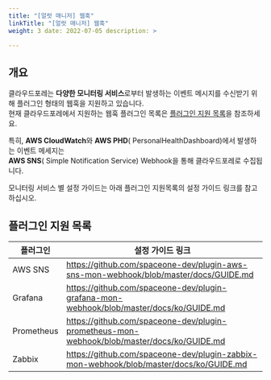 ```yaml
---
title: "[얼럿 매니저] 웹훅"
linkTitle: "[얼럿 매니저] 웹훅"
weight: 3 date: 2022-07-05 description: >

---
```


## 개요

클라우드포레는 **다양한 모니터링 서비스**로부터 발생하는 이벤트 메시지를 수신받기 위해 플러그인 형태의 웹훅을 지원하고 있습니다.  
현재 클라우드포레에서 지원하는 웹훅 플러그인 목록은 [플러그인 지원 목록](/ko/docs/guides/plugins/alert-manager-webhook/#플러그인-지원-목록)을 참조하세요.

특히, **AWS CloudWatch**와 **AWS PHD**( PersonalHealthDashboard)에서 발생하는 이벤트 메세지는   
**AWS SNS**( Simple Notification Service) Webhook을 통해 클라우드포레로 수집됩니다.

모니터링 서비스 별 설정 가이드는 아래 플러그인 지원목록의 설정 가이드 링크를 참고 하십시오.

## 플러그인 지원 목록

| 플러그인 | 설정 가이드 링크 |
| --- | --- |
| AWS SNS | https://github.com/spaceone-dev/plugin-aws-sns-mon-webhook/blob/master/docs/GUIDE.md |
| Grafana | https://github.com/spaceone-dev/plugin-grafana-mon-webhook/blob/master/docs/ko/GUIDE.md |
| Prometheus |https://github.com/spaceone-dev/plugin-prometheus-mon-webhook/blob/master/docs/ko/GUIDE.md|
| Zabbix |https://github.com/spaceone-dev/plugin-zabbix-mon-webhook/blob/master/docs/ko/GUIDE.md|